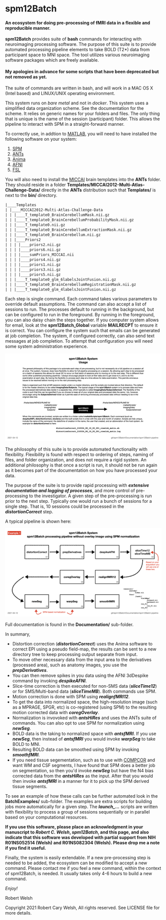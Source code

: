 # spm12Batch

#### An ecosystem for doing pre-processing of fMRI data in a flexible and reproducible manner.

**spm12Batch** provides suite of **bash** commands for interacting with neuroimaging processing software. The purpose of this suite is to provide automated processing pipeline elements to take BOLD (T2*) data from participant space to MNI space. The tool utilizes various neuroimaging software packages which are freely available.

#### My apologies in advance for some scripts that have been deprecated but not removed as yet.

The suite of commands are written in bash, and will work in a MAC OS X (Intel based) and LINUX/UNIX operating environment.

This system runs on _bare metal_ and not in _docker_. This system uses a simplified data organization scheme. See the documentation for the scheme. It relies on generic names for your folders and files. The only thing that is unique is the name of the session (participant) folder. This allows the pipeline to interact with SPM in a straight-forward manner.

To correctly use, in addtion to [MATLAB](https://www.mathworks.com), you will need to have installed the following software on your system:

1. [SPM](https://www.fil.ion.ucl.ac.uk/spm/)
2. [ANTs](http://stnava.github.io/ANTs/)
3. [Anima](https://anima.readthedocs.io/en/latest/)
4. [AFNI](https://afni.nimh.nih.gov)
5. [FSL](https://fsl.fmrib.ox.ac.uk/fsl/fslwiki)

You will also need to install the [MICCAI](http://www.neuromorphometrics.com/2012_MICCAI_Challenge_Data.html) brain templates into the **ANTs** folder. They should reside in a folder **Templates/MICCAI2012-Multi-Atlas-Challenge-Data/** directly in the **ANTs** distribution such that **Templates/** is next to the **bin/** directory.


```
|____Templates
| |____MICCAI2012-Multi-Atlas-Challenge-Data
| | |____T_template0_BrainCerebellumMask.nii.gz
| | |____T_template0_BrainCerebellumProbabilityMask.nii.gz
| | |____T_template0.nii.gz
| | |____T_template0_BrainCerebellumExtractionMask.nii.gz
| | |____T_template0_BrainCerebellum.nii.gz
| | |____Priors2
| | | |____priors2.nii.gz
| | | |____priors6.nii.gz
| | | |____sumPriors_MICCAI.nii
| | | |____priors4.nii.gz
| | | |____priors1.nii.gz
| | | |____priors3.nii.gz
| | | |____priors5.nii.gz
| | |____T_template0_glm_6labelsJointFusion.nii.gz
| | |____T_template0_BrainCerebellumRegistrationMask.nii.gz
| | |____T_template0_glm_4labelsJointFusion.nii.gz
```


Each step is single command. Each command takes various parameters to override default assumptions. The command can also accept a list of sessions to run. The processes default to running in the background, but can be configured to run in the foreground. By running in the foreground, you can also daisy chain the steps together. If you computer system allows for email, look at the **spm12Batch_Global** variable **MAILRECPT** to ensure it is correct. You can configure the system such that emails can be generated at job completion. The system, if configured correctly, can also send text messages at job completion. To attempt that configuration you will need some system administration experience. 

![overview0](https://github.com/rcwelsh/spm12Batch/blob/main/Documentation/spm12Batch-Pipeline/spm12Batch-Pipeline.005.png)

The philosophy of this suite is to provide automated functionality with flexibility. Flexibility is found with respect to ordering of steps, naming of files, and folder organization, and does not require a rigid system. An additional philosophy is that once a script is run, it should not be run again as it becomes part of the documentation on how you have processed your data.

The purpose of the suite is to provide rapid processing with **_extensive documentation and logging of processes_**, and more control of pre-processing to the investigator. A given step of the pre-processing is run prior to the next step. Typically one would run a bunch of sessions for a single step. That is, 10 sessions could be processed in the **_distortionCorrect_** step.

A typical pipeline is shown here:

![overview1](https://github.com/rcwelsh/spm12Batch/blob/main/Documentation/spm12Batch-Pipeline/spm12Batch-Pipeline.012.png)

Full documentation is found in the **Documentation/** sub-folder.

In summary,

* Distortion correction (**_distortionCorrect_**) uses the Anima software to correct EPI using a pseudo field-map, the results can be sent to a new directory tree to keep processing output separate from input.
* To move other necessary data from the input area to the derivatives (processed area), such as anatomy images, you use the **_prepDerivatives_**.
* You can then remove spikes in you data using the AFNI 3dDespike command by invoking **_despikeAFNI_**.
* Slice-time correction is then executed for non-SMS data (**_sliceTime12_**) or for SMS/Multi-band data (**_sliceTimeMB_**). Both commands use SPM.
* Motion correction is done with SPM using **_realignfMRI12_**.
* To get the data into normalized space, the high-resolution image (such as a MPRAGE, SPGR, etc) is co-registered (using SPM) to the resulting motion corrected data with **_coregOverlay_**.
* Normalization is invovoked with **_antsHiRes_** and uses the ANTs suite of commands. You can also opt to use SPM for normalization using **_newSeg_**.
* BOLD data is the taking to normalized space with **_antsfMRI_**. If you use **_newSeg_**, then instead of **_antsfMRI_** you would invoke **_warpSeg_** to take BOLD to MNI.
* Resulting BOLD data can be smoothed using SPM by invoking **_smoothfMRI_**.
* If you need tissue segementation, such as to use with [COMPCOR](https://www.ncbi.nlm.nih.gov/pmc/articles/PMC2214855/) and want WM and CSF segments, I have found that SPM does a better job on segmentation, so then you'd invoke **_newSeg_** but have the N4 bias corrected data from the **_antsHiRes_** as the input. After that you would then invoke **_antsfMRI_** in a manner for it to pick up the SPM derived tissue segments.

To see an example of how these calls can be further automated look in the **BatchExamples/** sub-folder. The examples are extra scripts for building jobs more automatically for a given step. The **_launch\_..._** scripts are written with flexibility to process a group of sessions sequentially or in parallel based on your computational resources.

**If you use this software, please place an acknowledgment in your manuscript to _Robert C. Welsh_, _spm12Batch_, and this page, and also indicate that this software was developed with partial support from NIH R01NS052514 (Welsh) and R01NS082304 (Welsh). Please drop me a note if you find it useful.**

Finally, the system is easily extendable. If a new pre-processing step is needed to be added, the ecosystem can be modified to accept a new command. Please contact me if you feel a new command, within the context of spm12Batch, is needed. It usually takes only 4-6 hours to build a new command.

_Enjoy!_

Robert Welsh

Copyright 2021 Robert Cary Welsh, All rights reserved. See LICENSE file for more details.

